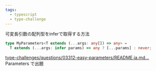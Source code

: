 ```yaml
---
tags:
  - typescript
  - type-challenge
---
```


可変長引数の配列型をinferで取得する方法
```ts
type MyParameters<T extends (...args: any[]) => any> =
  T extends (...args: infer params) => any ? [...params] : never;
```

[type-challenges/questions/03312-easy-parameters/README.ja.md...](https://github.com/type-challenges/type-challenges/blob/main/questions/03312-easy-parameters/README.ja.md)
Parameters で出題